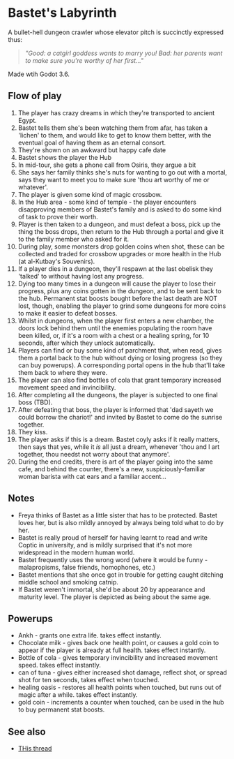 # Bastet's Labyrinth
A bullet-hell dungeon crawler whose elevator pitch is succinctly expressed thus:
> _"Good: a catgirl goddess wants to marry you! Bad: her parents want to make sure you're worthy of her first..."_

Made wtih Godot 3.6.

## Flow of play
1. The player has crazy dreams in which they're transported to ancient Egypt.
2. Bastet tells them she's been watching them from afar, has taken a 'lichen' to them, and would like to get to know them better, with the eventual goal of having them as an eternal consort.
3. They're shown on an awkward but happy cafe date
4. Bastet shows the player the Hub
5. In mid-tour, she gets a phone call from Osiris, they argue a bit
6. She says her family thinks she's nuts for wanting to go out with a mortal, says they want to meet you to make sure 'thou art worthy of me or whatever'.
7. The player is given some kind of magic crossbow.
8. In the Hub area - some kind of temple - the player encounters disapproving members of Bastet's family and is asked to do some kind of task to prove their worth.
9. Player is then taken to a dungeon, and must defeat a boss, pick up the thing the boss drops, then return to the Hub through a portal and give it to the family member who asked for it.
10. During play, some monsters drop golden coins when shot, these can be collected and traded for crossbow upgrades or more health in the Hub (at al-Kutbay's Souvenirs).
11. If a player dies in a dungeon, they'll respawn at the last obelisk they 'talked' to without having lost any progress.
12. Dying too many times in a dungeon will cause the player to lose their progress, plus any coins gotten in the dungeon, and to be sent back to the hub.  Permanent stat boosts bought before the last death are NOT lost, though, enabling the player to grind some dungeons for more coins to make it easier to defeat bosses.
13. Whilst in dungeons, when the player first enters a new chamber, the doors lock behind them until the enemies populating the room have been killed, or, if it's a room with a chest or a healing spring, for 10 seconds, after which they unlock automatically.
14. Players can find or buy some kind of parchment that, when read, gives them a portal back to the hub without dying or losing progress (so they can buy powerups).  A corresponding portal opens in the hub that'll take them back to where they were.
15. The player can also find bottles of cola that grant temporary increased movement speed and invincibility.
16. After completing all the dungeons, the player is subjected to one final boss (TBD).
17. After defeating that boss, the player is informed that 'dad sayeth we could borrow the chariot!' and invited by Bastet to come do the sunrise together.
18. They kiss.
19. The player asks if this is a dream. Bastet coyly asks if it really matters, then says that yes, while it _is_ all just a dream, whenever 'thou and I art together, thou needst not worry about that anymore'.
20. During the end credits, there is art of the player going into the same cafe, and behind the counter, there's a new, suspiciously-familiar woman barista with cat ears and a familiar accent...

## Notes
- Freya thinks of Bastet as a little sister that has to be protected.  Bastet loves her, but is also mildly annoyed by always being told what to do by her.
- Bastet is really proud of herself for having learnt to read and write Coptic in university, and is mildly surprised that it's not more widespread in the modern human world.
- Bastet frequently uses the wrong word (where it would be funny - malapropisms, false friends, homophones, etc.)
- Bastet mentions that she once got in trouble for getting caught ditching middle school and smoking catnip.
- If Bastet weren't immortal, she'd be about 20 by appearance and maturity level.  The player is depicted as being about the same age.

## Powerups
- Ankh - grants one extra life. takes effect instantly.
- Chocolate milk - gives back one health point, or causes a gold coin to appear if the player is already at full health. takes effect instantly.
- Bottle of cola - gives temporary invincibility and increased movement speed. takes effect instantly.
- can of tuna - gives either increased shot damage, reflect shot, or spread shot for ten seconds, takes effect when touched.
- healing oasis - restores all health points when touched, but runs out of magic after a while. takes effect instantly.
- gold coin - increments a counter when touched, can be used in the hub to buy permanent stat boosts.

## See also
- [THis thread](https://shmups.system11.org/viewtopic.php?t=44816)

